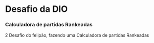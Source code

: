 <h1>Desafio da DIO</h1>
<h3>Calculadora de partidas Rankeadas</h3>
<p>2 Desafio do felipão, fazendo uma Calculadora de partidas Rankeadas</p>
